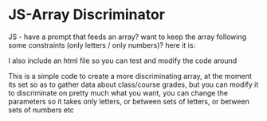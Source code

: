 # JS-Array Discriminator

JS - have a prompt that feeds an array? 
want to keep the array following some constraints (only letters / only numbers)?
here it is:

I also include an html file so you can test and modify the code around

This is a simple code to create a more discriminating array, at the moment its set so as to gather data about class/course grades, but you can modify it to discriminate on pretty much what you want, you can change the parameters so it takes only letters, or between sets 
of letters, or between sets of numbers etc
